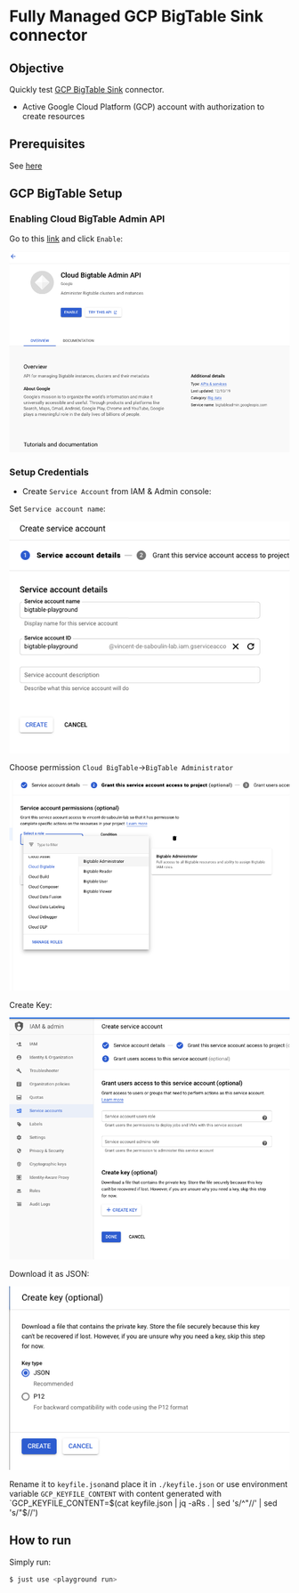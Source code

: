 # Fully Managed GCP BigTable Sink connector



## Objective

Quickly test [GCP BigTable Sink](https://docs.confluent.io/cloud/current/connectors/cc-gcp-bigtable-sink.html) connector.

* Active Google Cloud Platform (GCP) account with authorization to create resources

## Prerequisites

See [here](https://kafka-docker-playground.io/#/how-to-use?id=%f0%9f%8c%a4%ef%b8%8f-confluent-cloud-examples)


## GCP BigTable Setup

### Enabling Cloud BigTable Admin API

Go to this [link](https://console.developers.google.com/apis/library/bigtableadmin.googleapis.com) and click `Enable`:

![Enabling Cloud BigTable Admin API](Screenshot5.png)

### Setup Credentials

* Create `Service Account` from IAM & Admin console:

Set `Service account name`:

![Service Account setup](Screenshot1.png)

Choose permission `Cloud BigTable`->`BigTable Administrator`

![Service Account setup](Screenshot2.png)

Create Key:

![Service Account setup](Screenshot3.png)

Download it as JSON:

![Service Account setup](Screenshot4.png)

Rename it to `keyfile.json`and place it in `./keyfile.json` or use environment variable `GCP_KEYFILE_CONTENT` with content generated with `GCP_KEYFILE_CONTENT=$(cat keyfile.json | jq -aRs . | sed 's/^"//' | sed 's/"$//')


## How to run

Simply run:

```bash
$ just use <playground run>
```
